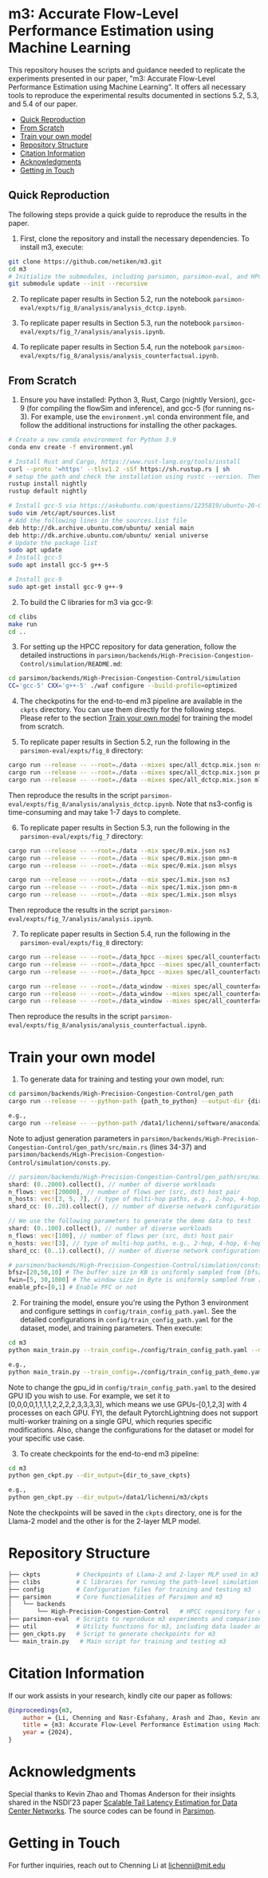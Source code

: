 # m3: Accurate Flow-Level Performance Estimation using Machine Learning

This repository houses the scripts and guidance needed to replicate the experiments presented in our paper, "m3: Accurate Flow-Level Performance Estimation using Machine Learning". It offers all necessary tools to reproduce the experimental results documented in sections 5.2, 5.3, and 5.4 of our paper.

- [Quick Reproduction](#quick-reproduction)
- [From Scratch](#from-scratch)
- [Train your own model](#train-your-own-model)
- [Repository Structure](#repository-structure)
- [Citation Information](#citation-information)
- [Acknowledgments](#acknowledgments)
- [Getting in Touch](#getting-in-touch)

## Quick Reproduction
The following steps provide a quick guide to reproduce the results in the paper.

1. First, clone the repository and install the necessary dependencies. To install m3, execute: 
```bash
git clone https://github.com/netiken/m3.git
cd m3
# Initialize the submodules, including parsimon, parsimon-eval, and HPCC
git submodule update --init --recursive
```

2. To replicate paper results in Section 5.2, run the notebook `parsimon-eval/expts/fig_8/analysis/analysis_dctcp.ipynb`.

3. To replicate paper results in Section 5.3, run the notebook `parsimon-eval/expts/fig_7/analysis/analysis.ipynb`.

4. To replicate paper results in Section 5.4, run the notebook `parsimon-eval/expts/fig_8/analysis/analysis_counterfactual.ipynb`.

## From Scratch

1. Ensure you have installed: Python 3, Rust, Cargo (nightly Version), gcc-9 (for compiling the flowSim and inference), and gcc-5 (for running ns-3). For example, use the `environment.yml` conda environment file, and follow the additional instructions for installing the other packages. 

```bash
# Create a new conda environment for Python 3.9
conda env create -f environment.yml
```

```bash
# Install Rust and Cargo, https://www.rust-lang.org/tools/install
curl --proto '=https' --tlsv1.2 -sSf https://sh.rustup.rs | sh
# setup the path and check the installation using rustc --version. Then switch to nightly version
rustup install nightly
rustup default nightly
```

```bash
# Install gcc-5 via https://askubuntu.com/questions/1235819/ubuntu-20-04-gcc-version-lower-than-gcc-7
sudo vim /etc/apt/sources.list
# Add the following lines in the sources.list file
deb http://dk.archive.ubuntu.com/ubuntu/ xenial main
deb http://dk.archive.ubuntu.com/ubuntu/ xenial universe
# Update the package list
sudo apt update
# Install gcc-5
sudo apt install gcc-5 g++-5
```

```bash
# Install gcc-9
sudo apt-get install gcc-9 g++-9
```

2. To build the C libraries for m3 via gcc-9:
```bash     
cd clibs
make run
cd ..
```

3. For setting up the HPCC repository for data generation, follow the detailed instructions in `parsimon/backends/High-Precision-Congestion-Control/simulation/README.md`:

```bash
cd parsimon/backends/High-Precision-Congestion-Control/simulation
CC='gcc-5' CXX='g++-5' ./waf configure --build-profile=optimized
```

4. The checkpotins for the end-to-end m3 pipeline are available in the `ckpts` directory. You can use them directly for the following steps. Please refer to the section [Train your own model](#train-your-own-model) for training the model from scratch.

5. To replicate paper results in Section 5.2, run the following in the `parsimon-eval/expts/fig_8` directory:

```bash
cargo run --release -- --root=./data --mixes spec/all_dctcp.mix.json ns3-config
cargo run --release -- --root=./data --mixes spec/all_dctcp.mix.json pmn-m
cargo run --release -- --root=./data --mixes spec/all_dctcp.mix.json mlsys
```

Then reproduce the results in the script `parsimon-eval/expts/fig_8/analysis/analysis_dctcp.ipynb`.
Note that ns3-config is time-consuming and may take 1-7 days to complete.

6. To replicate paper results in Section 5.3, run the following in the `parsimon-eval/expts/fig_7` directory:

```bash
cargo run --release -- --root=./data --mix spec/0.mix.json ns3
cargo run --release -- --root=./data --mix spec/0.mix.json pmn-m
cargo run --release -- --root=./data --mix spec/0.mix.json mlsys

cargo run --release -- --root=./data --mix spec/1.mix.json ns3
cargo run --release -- --root=./data --mix spec/1.mix.json pmn-m
cargo run --release -- --root=./data --mix spec/1.mix.json mlsys

```

Then reproduce the results in the script `parsimon-eval/expts/fig_7/analysis/analysis.ipynb`.

7. To replicate paper results in Section 5.4, run the following in the `parsimon-eval/expts/fig_8` directory:

```bash
cargo run --release -- --root=./data_hpcc --mixes spec/all_counterfactual_hpcc.mix.json ns3-config
cargo run --release -- --root=./data_hpcc --mixes spec/all_counterfactual_hpcc.mix.json pmn-m
cargo run --release -- --root=./data_hpcc --mixes spec/all_counterfactual_hpcc.mix.json mlsys

cargo run --release -- --root=./data_window --mixes spec/all_counterfactual_window.mix.json ns3-config
cargo run --release -- --root=./data_window --mixes spec/all_counterfactual_window.mix.json pmn-m
cargo run --release -- --root=./data_window --mixes spec/all_counterfactual_window.mix.json mlsys
```

Then reproduce the results in the script `parsimon-eval/expts/fig_8/analysis/analysis_counterfactual.ipynb`.

# Train your own model

1. To generate data for training and testing your own model, run:

```bash
cd parsimon/backends/High-Precision-Congestion-Control/gen_path
cargo run --release -- --python-path {path_to_python} --output-dir {dir_to_save_data}

e.g., 
cargo run --release -- --python-path /data1/lichenni/software/anaconda3/envs/py39/bin/python --output-dir /data1/lichenni/m3/data
```
Note to adjust generation parameters in `parsimon/backends/High-Precision-Congestion-Control/gen_path/src/main.rs` (lines 34-37) and `parsimon/backends/High-Precision-Congestion-Control/simulation/consts.py`. 

```rust
// parsimon/backends/High-Precision-Congestion-Control/gen_path/src/main.rs
shard: (0..2000).collect(), // number of diverse workloads
n_flows: vec![20000], // number of flows per (src, dst) host pair
n_hosts: vec![3, 5, 7], // type of multi-hop paths, e.g., 2-hop, 4-hop, 6-hop
shard_cc: (0..20).collect(), // number of diverse network configurations, such different CCAs, CCA parameters, etc.

// We use the following parameters to generate the demo data to test
shard: (0..100).collect(), // number of diverse workloads
n_flows: vec![100], // number of flows per (src, dst) host pair
n_hosts: vec![3], // type of multi-hop paths, e.g., 2-hop, 4-hop, 6-hop
shard_cc: (0..1).collect(), // number of diverse network configurations, such different CCAs, CCA parameters, etc.
```

```python
# parsimon/backends/High-Precision-Congestion-Control/simulation/consts.py
bfsz=[20,50,10] # The buffer size in KB is uniformly sampled from [bfsz[0], bfsz[1]] * bfsz[2]
fwin=[5, 30,1000] # The window size in Byte is uniformly sampled from [fwin[0], fwin[1]] * fwin[2]
enable_pfc=[0,1] # Enable PFC or not

```

2. For training the model, ensure you're using the Python 3 environment and configure settings in `config/train_config_path.yaml`. See the detailed configurations in `config/train_config_path.yaml` for the dataset, model, and training parameters. Then execute:

```bash
cd m3
python main_train.py --train_config=./config/train_config_path.yaml --mode=train --dir_input={dir_to_save_data} --dir_output={dir_to_save_ckpts}

e.g., 
python main_train.py --train_config=./config/train_config_path_demo.yaml --mode=train --dir_input=/data1/lichenni/m3/data --dir_output=/data1/lichenni/m3/
```
Note to change the gpu_id in `config/train_config_path.yaml` to the desired GPU ID you wish to use. For example, we set it to [0,0,0,0,1,1,1,1,2,2,2,2,3,3,3,3], which means we use GPUs-[0,1,2,3] with 4 processes on each GPU. FYI, the default PytorchLightning does not support multi-worker training on a single GPU, which requries specific modifications.
Also, change the configurations for the dataset or model for your specific use case.

3. To create checkpoints for the end-to-end m3 pipeline:
```bash
cd m3
python gen_ckpt.py --dir_output={dir_to_save_ckpts}

e.g., 
python gen_ckpt.py --dir_output=/data1/lichenni/m3/ckpts
```
Note the checkpoints will be saved in the `ckpts` directory, one is for the Llama-2 model and the other is for the 2-layer MLP model.

# Repository Structure

```bash
├── ckpts          # Checkpoints of Llama-2 and 2-layer MLP used in m3
├── clibs          # C libraries for running the path-level simulation in m3
├── config         # Configuration files for training and testing m3
├── parsimon       # Core functionalities of Parsimon and m3
│   └── backends
│       └── High-Precision-Congestion-Control   # HPCC repository for data generation
├── parsimon-eval  # Scripts to reproduce m3 experiments and comparisons
├── util           # Utility functions for m3, including data loader and ML model implementations
├── gen_ckpts.py   # Script to generate checkpoints for m3
└── main_train.py   # Main script for training and testing m3
```

# Citation Information
If our work assists in your research, kindly cite our paper as follows:
```bibtex
@inproceedings{m3,
    author = {Li, Chenning and Nasr-Esfahany, Arash and Zhao, Kevin and Noorbakhsh, Kimia and Goyal, Prateesh and Alizadeh, Mohammad and Anderson, Thomas},
    title = {m3: Accurate Flow-Level Performance Estimation using Machine Learning},
    year = {2024},
}
```

# Acknowledgments

Special thanks to Kevin Zhao and Thomas Anderson for their insights shared in the NSDI'23 paper [Scalable Tail Latency Estimation for Data Center Networks](https://www.usenix.org/conference/nsdi23/presentation/zhao-kevin). The source codes can be found in [Parsimon](https://github.com/netiken/parsimon).

# Getting in Touch
For further inquiries, reach out to Chenning Li at lichenni@mit.edu

